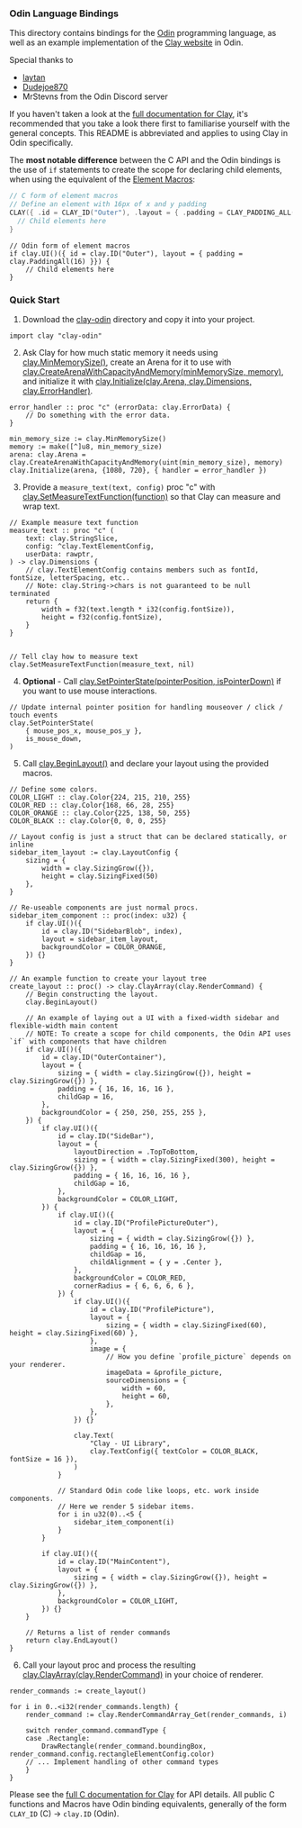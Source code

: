 ### Odin Language Bindings

This directory contains bindings for the [Odin](odin-lang.org) programming language, as well as an example implementation of the [Clay website](https://nicbarker.com/clay) in Odin.

Special thanks to

- [laytan](https://github.com/laytan)
- [Dudejoe870](https://github.com/Dudejoe870)
- MrStevns from the Odin Discord server

If you haven't taken a look at the [full documentation for Clay](https://github.com/nicbarker/clay/blob/main/README.md), it's recommended that you take a look there first to familiarise yourself with the general concepts. This README is abbreviated and applies to using Clay in Odin specifically.

The **most notable difference** between the C API and the Odin bindings is the use of `if` statements to create the scope for declaring child elements, when using the equivalent of the [Element Macros](https://github.com/nicbarker/clay/blob/main/README.md#element-macros):
```C
// C form of element macros
// Define an element with 16px of x and y padding
CLAY({ .id = CLAY_ID("Outer"), .layout = { .padding = CLAY_PADDING_ALL(16) } }) {
  // Child elements here
}
```

```Odin
// Odin form of element macros
if clay.UI()({ id = clay.ID("Outer"), layout = { padding = clay.PaddingAll(16) }}) {
    // Child elements here
}
```

### Quick Start

1. Download the [clay-odin](https://github.com/nicbarker/clay/tree/main/bindings/odin/clay-odin) directory and copy it into your project.

```Odin
import clay "clay-odin"
```

2. Ask Clay for how much static memory it needs using [clay.MinMemorySize()](https://github.com/nicbarker/clay/blob/main/README.md#clay_minmemorysize), create an Arena for it to use with [clay.CreateArenaWithCapacityAndMemory(minMemorySize, memory)](https://github.com/nicbarker/clay/blob/main/README.md#clay_createarenawithcapacityandmemory), and initialize it with [clay.Initialize(clay.Arena, clay.Dimensions, clay.ErrorHandler)](https://github.com/nicbarker/clay/blob/main/README.md#clay_initialize).

```Odin
error_handler :: proc "c" (errorData: clay.ErrorData) {
    // Do something with the error data.
}

min_memory_size := clay.MinMemorySize()
memory := make([^]u8, min_memory_size)
arena: clay.Arena = clay.CreateArenaWithCapacityAndMemory(uint(min_memory_size), memory)
clay.Initialize(arena, {1080, 720}, { handler = error_handler })
``` 

3. Provide a `measure_text(text, config)` proc "c" with [clay.SetMeasureTextFunction(function)](https://github.com/nicbarker/clay/blob/main/README.md#clay_setmeasuretextfunction) so that Clay can measure and wrap text.

```Odin
// Example measure text function
measure_text :: proc "c" (
    text: clay.StringSlice,
    config: ^clay.TextElementConfig,
    userData: rawptr,
) -> clay.Dimensions {
    // clay.TextElementConfig contains members such as fontId, fontSize, letterSpacing, etc..
    // Note: clay.String->chars is not guaranteed to be null terminated
    return {
        width = f32(text.length * i32(config.fontSize)),
        height = f32(config.fontSize),
    }
}


// Tell clay how to measure text
clay.SetMeasureTextFunction(measure_text, nil)
```

4. **Optional** - Call [clay.SetPointerState(pointerPosition, isPointerDown)](https://github.com/nicbarker/clay/blob/main/README.md#clay_setpointerstate) if you want to use mouse interactions.

```Odin
// Update internal pointer position for handling mouseover / click / touch events
clay.SetPointerState(
    { mouse_pos_x, mouse_pos_y },
    is_mouse_down,
)
```

5. Call [clay.BeginLayout()](https://github.com/nicbarker/clay/blob/main/README.md#clay_beginlayout) and declare your layout using the provided macros.

```Odin
// Define some colors.
COLOR_LIGHT :: clay.Color{224, 215, 210, 255}
COLOR_RED :: clay.Color{168, 66, 28, 255}
COLOR_ORANGE :: clay.Color{225, 138, 50, 255}
COLOR_BLACK :: clay.Color{0, 0, 0, 255}

// Layout config is just a struct that can be declared statically, or inline
sidebar_item_layout := clay.LayoutConfig {
    sizing = {
        width = clay.SizingGrow({}),
        height = clay.SizingFixed(50)
    },
}

// Re-useable components are just normal procs.
sidebar_item_component :: proc(index: u32) {
    if clay.UI()({
        id = clay.ID("SidebarBlob", index),
        layout = sidebar_item_layout,
        backgroundColor = COLOR_ORANGE,
    }) {}
}

// An example function to create your layout tree
create_layout :: proc() -> clay.ClayArray(clay.RenderCommand) {
    // Begin constructing the layout.
    clay.BeginLayout()

    // An example of laying out a UI with a fixed-width sidebar and flexible-width main content
    // NOTE: To create a scope for child components, the Odin API uses `if` with components that have children
    if clay.UI()({
        id = clay.ID("OuterContainer"),
        layout = {
            sizing = { width = clay.SizingGrow({}), height = clay.SizingGrow({}) },
            padding = { 16, 16, 16, 16 },
            childGap = 16,
        },
        backgroundColor = { 250, 250, 255, 255 },
    }) {
        if clay.UI()({
            id = clay.ID("SideBar"),
            layout = {
                layoutDirection = .TopToBottom,
                sizing = { width = clay.SizingFixed(300), height = clay.SizingGrow({}) },
                padding = { 16, 16, 16, 16 },
                childGap = 16,
            },
            backgroundColor = COLOR_LIGHT,
        }) {
            if clay.UI()({
                id = clay.ID("ProfilePictureOuter"),
                layout = {
                    sizing = { width = clay.SizingGrow({}) },
                    padding = { 16, 16, 16, 16 },
                    childGap = 16,
                    childAlignment = { y = .Center },
                },
                backgroundColor = COLOR_RED,
                cornerRadius = { 6, 6, 6, 6 },
            }) {
                if clay.UI()({
                    id = clay.ID("ProfilePicture"),
                    layout = {
                        sizing = { width = clay.SizingFixed(60), height = clay.SizingFixed(60) },
                    },
                    image = {
                        // How you define `profile_picture` depends on your renderer.
                        imageData = &profile_picture,
                        sourceDimensions = {
                            width = 60,
                            height = 60,
                        },
                    },
                }) {}

                clay.Text(
                    "Clay - UI Library",
                    clay.TextConfig({ textColor = COLOR_BLACK, fontSize = 16 }),
                )
            }

            // Standard Odin code like loops, etc. work inside components.
            // Here we render 5 sidebar items.
            for i in u32(0)..<5 {
                sidebar_item_component(i)
            }
        }

        if clay.UI()({
            id = clay.ID("MainContent"),
            layout = {
                sizing = { width = clay.SizingGrow({}), height = clay.SizingGrow({}) },
            },
            backgroundColor = COLOR_LIGHT,
        }) {}
    }

    // Returns a list of render commands
    return clay.EndLayout()
}
```

6. Call your layout proc and process the resulting [clay.ClayArray(clay.RenderCommand)](https://github.com/nicbarker/clay/blob/main/README.md#clay_rendercommandarray) in your choice of renderer.

```Odin
render_commands := create_layout()

for i in 0..<i32(render_commands.length) {
    render_command := clay.RenderCommandArray_Get(render_commands, i)

    switch render_command.commandType {
    case .Rectangle:
        DrawRectangle(render_command.boundingBox, render_command.config.rectangleElementConfig.color)
    // ... Implement handling of other command types
    }
}
```

Please see the [full C documentation for Clay](https://github.com/nicbarker/clay/blob/main/README.md) for API details. All public C functions and Macros have Odin binding equivalents, generally of the form `CLAY_ID` (C) -> `clay.ID` (Odin).
